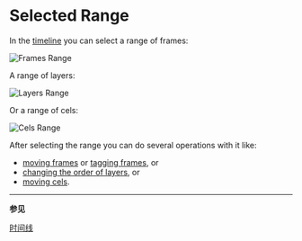 # Selected Range

In the [timeline](timeline.md) you can select a range of frames:

<img src="/docs/range/frames-range.png" alt="Frames Range " class="x2" />

A range of layers:

<img src="/docs/range/layers-range.png" alt="Layers Range " class="x2" />

Or a range of cels:

<img src="/docs/range/cels-range.png" alt="Cels Range " class="x2" />

After selecting the range you can do several operations with it like:

- [moving frames](move-frames.md) or [tagging frames](tags.md), or
- [changing the order of layers](move-layers.md), or
- [moving cels](move-cels.md).

---

**参见**

[时间线](timeline.md)
